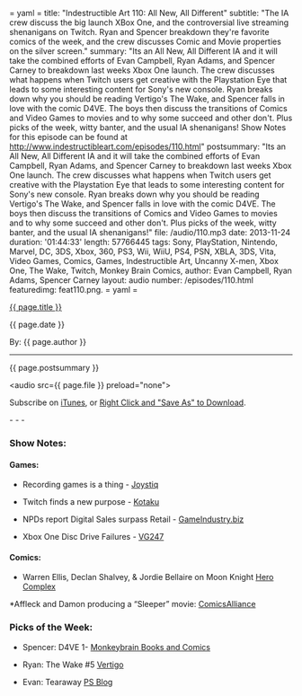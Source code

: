 = yaml =
title: "Indestructible Art 110: All New, All Different"
subtitle: "The IA crew discuss the big launch XBox One, and the controversial live streaming shenanigans on Twitch. Ryan and Spencer breakdown they're favorite comics of the week, and the crew discusses Comic and Movie properties on the silver screen."
summary: "Its an All New, All Different IA and it will take the combined efforts of Evan Campbell, Ryan Adams, and Spencer Carney to breakdown last weeks Xbox One launch. The crew discusses what happens when Twitch users get creative with the Playstation Eye that leads to some interesting content for Sony's new console. Ryan breaks down why you should be reading Vertigo's The Wake, and Spencer falls in love with the comic D4VE. The boys then discuss the transitions of Comics and Video Games to movies and to why some succeed and other don't. Plus picks of the week, witty banter, and the usual IA shenanigans! Show Notes for this episode can be found at http://www.indestructibleart.com/episodes/110.html"
postsummary: "Its an All New, All Different IA and it will take the combined efforts of Evan Campbell, Ryan Adams, and Spencer Carney to breakdown last weeks Xbox One launch. The crew discusses what happens when Twitch users get creative with the Playstation Eye that leads to some interesting content for Sony's new console. Ryan breaks down why you should be reading Vertigo's The Wake, and Spencer falls in love with the comic D4VE. The boys then discuss the transitions of Comics and Video Games to movies and to why some succeed and other don't. Plus picks of the week, witty banter, and the usual IA shenanigans!"
file: /audio/110.mp3
date: 2013-11-24
duration: '01:44:33'
length: 57766445
tags: Sony, PlayStation, Nintendo, Marvel, DC, 3DS, Xbox, 360, PS3, Wii, WiiU, PS4, PSN, XBLA, 3DS, Vita, Video Games, Comics, Games, Indestructible Art, Uncanny X-men, Xbox One, The Wake, Twitch, Monkey Brain Comics, 
author: Evan Campbell, Ryan Adams, Spencer Carney
layout: audio
number: /episodes/110.html
featuredimg: feat110.png.
= yaml =

<a href="{{ page.url }}" class='postTitleLink'><p class='postTitle'>{{ page.title }}</p></a>
<p class='postPublished'>{{ page.date }}</p>
<p class='postAuthor'>By: {{ page.author }}</p>
<hr>

<p class='podcastSummary'>{{ page.postsummary }}</p>

<audio src={{ page.file }} preload="none"></audio>
<p class='subLinks'>Subscribe on <a href='http://bit.ly/iapodcast'>iTunes</a>, or <a href={{ page.file }}>Right Click and "Save As" to Download</a>.</p>
- - -

### Show Notes:  ###
#### Games: ####
* Recording games is a thing - [Joystiq](http://www.joystiq.com/2013/11/21/ea-140-million-gameplay-minutes-logged-on-ps4-in-five-days/)

* Twitch finds a new purpose - [Kotaku](http://kotaku.com/twitch-taking-a-harder-look-at-ps4s-playroom-after-liv-1470759907)

* NPDs report Digital Sales surpass Retail - [GameIndustry.biz](http://www.gamesindustry.biz/articles/2013-11-22-npd-group-USD3-45-billion-spent-on-games-in-q3-2013)

*  Xbox One Disc Drive Failures - [VG247](http://www.vg247.com/2013/11/22/xbox-one-disc-drives-issues-being-reported-by-a-few-new-owners/)

#### Comics: ####
* Warren Ellis, Declan Shalvey, & Jordie Bellaire on Moon Knight [Hero Complex](http://herocomplex.latimes.com/comics/warren-ellis-moon-knight-all-new-marvel-now/#/0)

*Affleck and Damon producing a “Sleeper” movie:
[ComicsAlliance](http://comicsalliance.com/ben-affleck-matt-damon-produce-wildstorm-sleeper-comic-book-movie/)
  
### Picks of the Week: ###
* Spencer: D4VE 1- [Monkeybrain Books and Comics](http://www.monkeybraincomics.com/2013/11/20/d4ve-1/)
	
* Ryan: The Wake #5 [Vertigo](http://www.vertigocomics.com/comics/the-wake-2013/the-wake-5)
	
* Evan: Tearaway [PS Blog](http://blog.us.playstation.com/2013/11/22/tearaway-out-today-on-ps-vita/)